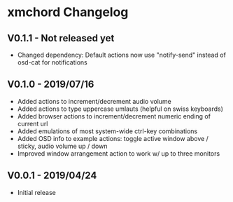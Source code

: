 xmchord Changelog
=================

V0.1.1 - Not released yet
-------------------------
* Changed dependency: Default actions now use "notify-send" instead of osd-cat for notifications


V0.1.0 - 2019/07/16
-------------------
* Added actions to increment/decrement audio volume
* Added actions to type uppercase umlauts (helpful on swiss keyboards)  
* Added browser actions to increment/decrement numeric ending of current url  
* Added emulations of most system-wide ctrl-key combinations  
* Added OSD info to example actions: toggle active window above / sticky, audio volume up / down  
* Improved window arrangement action to work w/ up to three monitors 


V0.0.1 - 2019/04/24
-------------------
* Initial release
